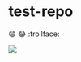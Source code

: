 # test-repo

😄
😂
:trollface:

![](https://media.giphy.com/media/11T1ycqTG2EcOILLKl/giphy-downsized.gif)
